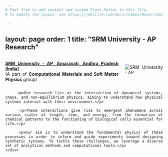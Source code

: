 ```yaml
---
# Feel free to add content and custom Front Matter to this file.
# To modify the layout, see https://jekyllrb.com/docs/themes/#overriding-theme-defaults

---
```

layout: page
order: 1
title: "SRM University - AP Research"
---

<!DOCTYPE html>
<html lang="en">
<head>
    <meta charset="UTF-8">
    <meta name="viewport" content="width=device-width, initial-scale=1.0">
    <title>{{ page.title }}</title>
    <style>
        .content {
            text-align: justify;
        }
        .logo {
            float: right;
            margin-left: 20px;
            margin-top: -10px; /* Adjusts the logo's vertical alignment */
        }
        .header {
            display: flex;
            align-items: center;
        }
    </style>
</head>
<body>
    <div class="content">
        <div class="header">
            <p><strong><a href="https://srmap.edu.in/">SRM University - AP, Amaravati, Andhra Pradesh (India)</a></strong><br>
            (A part of <strong>Computational Materials and Soft Matter Physics</strong> group)</p>
            <img src="{{ site.baseurl }}/images/srmap-logo.jpg" alt="SRM University - AP" class="logo">
        </div>

        <p>Our research lies at the intersection of dynamical systems, chaos, and non-equilibrium physics, aiming to understand how physical systems interact with their environment.</p>
        
        <p>These interactions give rise to emergent phenomena across various scales of length, time, and energy, from the formation of chemical patterns to the functioning of biological cells essential for life.</p>
        
        <p>Our aim is to understand the fundamental physics of these processes in order to inform and guide experiments toward designing synthetic systems. To tackle these challenges, we leverage a diverse set of analytical methods and computational tools.</p>
    </div>
</body>
</html>


